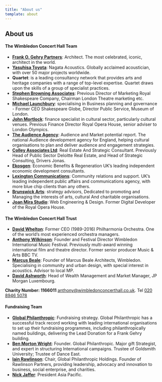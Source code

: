 ```yaml
---
title: "About us"
template: about
---
```


## About us

#### The Wimbledon Concert Hall Team

- **[Frank O. Gehry Partners](https://en.wikipedia.org/wiki/Frank_Gehry)**: Architect. The most celebrated, iconic, architect in the world.
- **[Yasuhisa Toyota](https://en.wikipedia.org/wiki/Yasuhisa_Toyota)**: Nagata Acoustics. Globally acclaimed acoustician, with over 50 major projects worldwide.
- **Quartet**: is a leading consultancy network that provides arts and heritage companies with a range of top-level expertise. Quartet draws upon the skills of a group of specialist practices.
- **[Stephen Browning Associates](https://stephenbrowning.com/)**: Previous Director of Marketing Royal Shakespeare Company, Chairman London Theatre marketing etc.
- **[Michael Launchbury](https://www.linkedin.com/in/michaellaunchbury)**: specialising in Business planning and governance - Former CEO Shakespeare Globe, Director Public Service, Museum of London.
- **[John Mortlock](https://www.linkedin.com/in/john-mortlock-8628a924)**: finance specialist in cultural sector, particularly cultural venues. Previous Finance Director Royal Opera House, senior adviser to London Olympics.
- **[The Audience Agency](https://www.theaudienceagency.org/)**: Audience and Market potential report. The national Audience development agency for  England, helping cultural organisations to plan and deliver audience and engagement strategies.
- **[Colley Associates Ltd](https://www.linkedin.com/in/colleyrob)**: Real Estate And Strategic Consultant. Previously Head of Public Sector Deloitte Real Estate, and Head of Strategic Consulting, Drivers Jonas.
- **[Ekosgen](https://www.ekosgen.co.uk/)**: Economic Benefits & Regeneration UK’s leading independent economic development consultants.
- **[Lexington Communications](https://www.lexcomm.co.uk/)**: Community relations and support. UK’s leading independent public affairs and communications agency, with more blue chip clients than any others.
- **[Brunswick Arts](https://www.brunswickgroup.com/what-we-do/sectors/arts/)**: strategy advisors, Dedicated to promoting and Managing the interests of arts, cultural And charitable organisations.
- **[Joan Mira Studio](https://joanmira.com)**: Web Engineering & Design. Former Digital Developer of the Royal Opera House.

#### The Wimbledon Concert Hall Trust 

- **[David Whelton](https://www.linkedin.com/in/david-whelton-obe-315b91142)**: Former CEO (1989-2016) Philharmonia Orchestra. One of the world’s most experienced orchestra managers.
- **[Anthony Wilkinson](https://wimbledonmusicfestival.co.uk/founder-festival-director/)**: Founder and Festival Director Wimbledon International Music Festival. Previously multi-award winning international film and theatre director. Former senior producer Music & Arts BBC TV.
- **[Marcus Beale](http://www.marcus-beale.com/)**: Founder of Marcus Beale Architects, Wimbledon. Specialising in community and urban design, with special interest in acoustics. Advisor to local MP.
- **[David Ashworth](https://privatebank.jpmorgan.com/gl/en/people/david-ashworth)**: Head of Wealth Management and Market Manager, JP Morgan Luxembourg.

**Charity Number: 1166011**
[anthony@wimbledonconcerthall.co.uk](mailto:anthony@wimbledonconcerthall.co.uk). Tel [020 8946 5078](tel:02089465078)

#### Fundraising Team

- **[Global Philanthropic](https://www.globalphilanthropic.com/)**: Fundraising strategy. Global Philanthropic has a successful track record working with leading international organisations to set up their fundraising programmes, including philanthropically named buildings, delivering the Lead Donation for a Frank Gehry building.  
- **[Ben Morton Wright](https://www.globalphilanthropic.com/our-people/ben-morton-wright/)**: Founder. Global Philanthropic. Major gift Strategist, and expert in structuring International campaigns. Trustee of Goldsmith University; Trustee of Dance East.
- **[Iain Rawlinson](https://www.rawlinsonpartners.com/about/)**: Chair, Global Philanthropic Holdings. Founder of Rawlinson Partners, providing leadership, advocacy and innovation to business, social enterprise, and charities.
- **[Nick Jaffer](https://www.globalphilanthropic.com/our-people/nick-jaffer/)**: President Asia Pacific.

&nbsp;